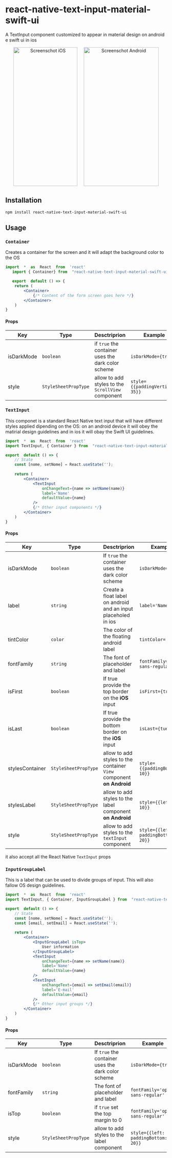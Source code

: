 # react-native-text-input-material-swift-ui
A TextInput component customized to appear in material design on android e swift ui in ios

<p align="center"><img  src="http://www.gioelebernardi.it/projects/react-native-text-input-material-swift-ui/img/screenshot-ios.png"  alt="Screenschot iOS"  width="200"  height="433">&nbsp;&nbsp;&nbsp;&nbsp;&nbsp;<img  src="http://www.gioelebernardi.it/projects/react-native-text-input-material-swift-ui/img/screenshot-android.png"  alt="Screenschot Android"  width="234"  height="433"></p>

## Installation
`npm install react-native-text-input-material-swift-ui`
## Usage
### `Container`
Creates a container for the screen and it will adapt the background color to the OS
```jsx
import  *  as  React  from  'react'
   import { Container} from  "react-native-text-input-material-swift-ui"

   export  default () => {
    return (
	    <Container>
		    {/* Content of the form screen goes here */}
	    </Container>
	)
}
```
#### Props
| Key | Type | Desctriprion | Example |
|-|-|-|-|
| isDarkMode | `boolean` | if `true` the container uses the dark color scheme | `isDarkMode={true}` |
| style | `StyleSheetPropType` | allow to add styles to the `ScrollView` component | `style={{paddingVertical:  35}}` |
### `TextInput`
This componet is a standard React Native text input that will have different styles applied dipending on the OS: on an android device it will obey the matirial design guidelines and in ios it will obay the Swift UI guidelines.
```jsx
import  *  as  React  from  'react'
import TextInput, { Container } from  "react-native-text-input-material-swift-ui"

export  default () => {
	// State
	const [nome, setNome] = React.useState('');
	
	return (
	    <Container>
		    <TextInput
				onChangeText={name => setName(name)}
				label='Name'
				defaultValue={name}
			/>
			{/* Other input components */}
	    </Container>
	)
}
```
#### Props
| Key | Type | Desctriprion | Example |
|-|-|-|-|
| isDarkMode | `boolean` | If `true` the container uses the dark color scheme | `isDarkMode={true}` |
| label | `string` | Create a float label on android and an input placeholed in ios | `label='Name'` |
| tintColor | `color` | The color of the floating android label | `tintColor='red'` |
| fontFamily | `string` | The font of placeholder and label |`fontFamily='open-sans-regular'`
| isFirst | `boolean` | If true provide the top border on the **iOS** input | `isFirst={true}` |
| isLast | `boolean` | If true provide the bottom border on the **iOS** input | `isLast={tue}` |
| stylesContainer | `StyleSheetPropType` | allow to add styles to the container `View` component **on Android** | `style={{paddingBottom:  10}}` |
| stylesLabel | `StyleSheetPropType` | allow to add styles to the label component **on Android** | `style={{left: 10}}` |
| style | `StyleSheetPropType` | allow to add styles to the `textInput` component | `style={{left: paddingBottom:  20}}` |
it also accept all the React Native `TextInput` props
### `InputGroupLabel`
This is a label that can be used to divide groups of input. This will also fallow OS design guidelines.
```jsx
import  *  as  React  from  'react'
import TextInput, { Container, InputGroupLabel } from  "react-native-text-input-material-swift-ui"

export  default () => {
	// State
	const [nome, setNome] = React.useState('');
	const [email, setEmail] = React.useState('');
	
	return (
	    <Container>
		    <InputGroupLabel isTop>
			    User information
			</InputGroupLabel>
		    <TextInput
				onChangeText={name => setName(name)}
				label='Name'
				defaultValue={name}
			/>
			<TextInput
				onChangeText={email => setEmail(email)}
				label='E-mail'
				defaultValue={email}
			/>
			{/* Other input groups */}
	    </Container>
	)
}
```
#### Props
| Key | Type | Desctriprion | Example |
|-|-|-|-|
| isDarkMode | `boolean` | If `true` the container uses the dark color scheme | `isDarkMode={true}` |
| fontFamily | `string` | The font of placeholder and label |`fontFamily='open-sans-regular'` |
| isTop | `boolean` | if `true` set the top margin to 0 |`fontFamily='open-sans-regular'` |
| style | `StyleSheetPropType` | allow to add styles to the label component | `style={{left: paddingBottom:  20}}` |